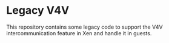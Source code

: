 Legacy V4V
==========

This repository contains some legacy code to support the V4V intercommunication
feature in Xen and handle it in guests.
